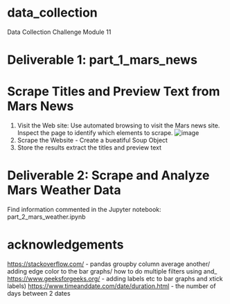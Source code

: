 # data_collection
Data Collection Challenge Module 11
# Deliverable 1: part_1_mars_news
# Scrape Titles and Preview Text from Mars News
1. Visit the Web site: Use automated browsing to visit the Mars news site. Inspect the page to identify which elements to scrape.
![image](https://github.com/bathl01/data_collection/assets/145512041/b17a95bd-4963-4b57-aff9-6c14e05c0c22)
2. Scrape the Website - Create a bueatiful Soup Object
3. Store the results  extract the titles and preview text
# Deliverable 2: Scrape and Analyze Mars Weather Data
Find information commented in the Jupyter notebook:  part_2_mars_weather.ipynb 

# acknowledgements
https://stackoverflow.com/ - pandas groupby column average another/ adding edge color to the bar graphs/ how to do multiple filters using and_ 
https://www.geeksforgeeks.org/ - adding labels etc to bar graphs and xtick labels) 
https://www.timeanddate.com/date/duration.html - the number of days between 2 dates
